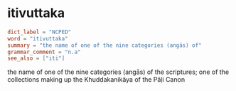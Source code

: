 # itivuttaka

``` toml
dict_label = "NCPED"
word = "itivuttaka"
summary = "the name of one of the nine categories (angās) of"
grammar_comment = "n.a"
see_also = ["iti"]
```

the name of one of the nine categories (angās) of the scriptures; one of the collections making up the Khuddakanikāya of the Pāḷi Canon

